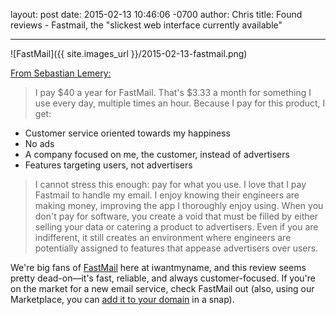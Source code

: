 layout: post
date: 2015-02-13 10:46:06 -0700
author: Chris
title: Found reviews - Fastmail, the "slickest web interface currently available"

----

<!-- excerpt -->

![FastMail]({{ site.images_url }}/2015-02-13-fastmail.png)

[From Sebastian Lemery:](http://lemery.io/review-fastmail)

>I pay $40 a year for FastMail. That's $3.33 a month for something I use every day, multiple times an hour. Because I pay for this product, I get:
> 
+ Customer service oriented towards my happiness
+ No ads
+ A company focused on me, the customer, instead of advertisers
+ Features targeting users, not advertisers
> 
> I cannot stress this enough: pay for what you use. I love that I pay Fastmail to handle my email. I enjoy knowing their engineers are making money, improving the app I thoroughly enjoy using. When you don't pay for software, you create a void that must be filled by either selling your data or catering a product to advertisers. Even if you are indifferent, it still creates an environment where engineers are potentially assigned to features that appease advertisers over users.

<!-- /excerpt -->

We're big fans of [FastMail](https://www.fastmail.com) here at iwantmyname, and this review seems pretty dead-on—it's fast, reliable, and always customer-focused. If you're on the market for a new email service, check FastMail out (also, using our Marketplace, you can [add it to your domain](https://iwantmyname.com/services/hosted-email/fastmail-mail-hosting-own-domain) in a snap). 
